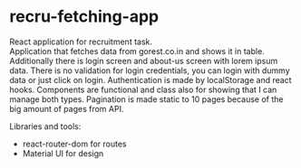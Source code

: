 # recru-fetching-app

React application for recruitment task.  
Application that fetches data from gorest.co.in and shows it in table. Additionally there is login screen and about-us screen with lorem ipsum data. There is no validation for login credentials, you can login with dummy data or just click on login. Authentication is made by localStorage and react hooks. Components are functional and class also for showing that I can manage both types. Pagination is made static to 10 pages because of the big amount of pages from API.

Libraries and tools:
- react-router-dom for routes
- Material UI for design
